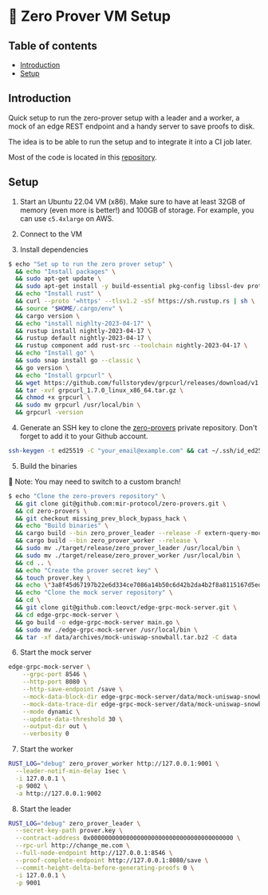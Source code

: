# 🤖 Zero Prover VM Setup

## Table of contents

- [Introduction](#introduction)
- [Setup](#setup)

## Introduction

Quick setup to run the zero-prover setup with a leader and a worker, a mock of an edge REST endpoint and a handy server to save proofs to disk.

The idea is to be able to run the setup and to integrate it into a CI job later.

Most of the code is located in this [repository](https://github.com/mir-protocol/zero-provers).

## Setup

1. Start an Ubuntu 22.04 VM (x86). Make sure to have at least 32GB of memory (even more is better!) and 100GB of storage. For example, you can use `c5.4xlarge` on AWS.

2. Connect to the VM

3. Install dependencies

```sh
$ echo "Set up to run the zero prover setup" \
  && echo "Install packages" \
  && sudo apt-get update \
  && sudo apt-get install -y build-essential pkg-config libssl-dev protobuf-compiler jq \
  && echo "Install rust" \
  && curl --proto '=https' --tlsv1.2 -sSf https://sh.rustup.rs | sh \
  && source "$HOME/.cargo/env" \
  && cargo version \
  && echo "install nighlty-2023-04-17" \
  && rustup install nightly-2023-04-17 \
  && rustup default nightly-2023-04-17 \
  && rustup component add rust-src --toolchain nightly-2023-04-17 \
  && echo "Install go" \
  && sudo snap install go --classic \
  && go version \
  && echo "Install grpcurl" \
  && wget https://github.com/fullstorydev/grpcurl/releases/download/v1.7.0/grpcurl_1.7.0_linux_x86_64.tar.gz \
  && tar -xvf grpcurl_1.7.0_linux_x86_64.tar.gz \
  && chmod +x grpcurl \
  && sudo mv grpcurl /usr/local/bin \
  && grpcurl -version
```

4. Generate an SSH key to clone the [zero-provers](https://github.com/mir-protocol/zero-provers) private repository. Don't forget to add it to your Github account.

```sh
ssh-keygen -t ed25519 -C "your_email@example.com" && cat ~/.ssh/id_ed25519.pub
```

5. Build the binaries

🚨 Note: You may need to switch to a custom branch!

```sh
$ echo "Clone the zero-provers repository" \
  && git clone git@github.com:mir-protocol/zero-provers.git \
  && cd zero-provers \
  && git checkout missing_prev_block_bypass_hack \
  && echo "Build binaries" \
  && cargo build --bin zero_prover_leader --release -F extern-query-mock \
  && cargo build --bin zero_prover_worker --release \
  && sudo mv ./target/release/zero_prover_leader /usr/local/bin \
  && sudo mv ./target/release/zero_prover_worker /usr/local/bin \
  && cd .. \
  && echo "Create the prover secret key" \
  && touch prover.key \
  && echo \"3a8f45d67197b22e6d334ce7086a14b50c6d42b2da4b2f8a8115167d5ed5b693\" > prover.key \
  && echo "Clone the mock server repository" \
  && cd \
  && git clone git@github.com:leovct/edge-grpc-mock-server.git \
  && cd edge-grpc-mock-server \
  && go build -o edge-grpc-mock-server main.go \
  && sudo mv ./edge-grpc-mock-server /usr/local/bin \
  && tar -xf data/archives/mock-uniswap-snowball.tar.bz2 -C data
```

6. Start the mock server

```sh
edge-grpc-mock-server \
    --grpc-port 8546 \
    --http-port 8080 \
    --http-save-endpoint /save \
    --mock-data-block-dir edge-grpc-mock-server/data/mock-uniswap-snowball/blocks \
    --mock-data-trace-dir edge-grpc-mock-server/data/mock-uniswap-snowball/traces \
    --mode dynamic \
    --update-data-threshold 30 \
    --output-dir out \
    --verbosity 0
```

7. Start the worker

```sh
RUST_LOG="debug" zero_prover_worker http://127.0.0.1:9001 \
  --leader-notif-min-delay 1sec \
  -i 127.0.0.1 \
  -p 9002 \
  -a http://127.0.0.1:9002
```

8. Start the leader

```sh
RUST_LOG="debug" zero_prover_leader \
  --secret-key-path prover.key \
  --contract-address 0x0000000000000000000000000000000000000000 \
  --rpc-url http://change_me.com \
  --full-node-endpoint http://127.0.0.1:8546 \
  --proof-complete-endpoint http://127.0.0.1:8080/save \
  --commit-height-delta-before-generating-proofs 0 \
  -i 127.0.0.1 \
  -p 9001
```
